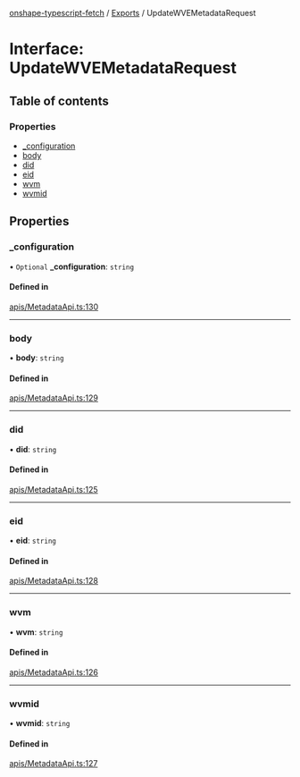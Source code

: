 [onshape-typescript-fetch](../README.md) / [Exports](../modules.md) / UpdateWVEMetadataRequest

# Interface: UpdateWVEMetadataRequest

## Table of contents

### Properties

- [\_configuration](UpdateWVEMetadataRequest.md#_configuration)
- [body](UpdateWVEMetadataRequest.md#body)
- [did](UpdateWVEMetadataRequest.md#did)
- [eid](UpdateWVEMetadataRequest.md#eid)
- [wvm](UpdateWVEMetadataRequest.md#wvm)
- [wvmid](UpdateWVEMetadataRequest.md#wvmid)

## Properties

### \_configuration

• `Optional` **\_configuration**: `string`

#### Defined in

[apis/MetadataApi.ts:130](https://github.com/toebes/onshape-typescript-fetch/blob/3e11ae1/apis/MetadataApi.ts#L130)

___

### body

• **body**: `string`

#### Defined in

[apis/MetadataApi.ts:129](https://github.com/toebes/onshape-typescript-fetch/blob/3e11ae1/apis/MetadataApi.ts#L129)

___

### did

• **did**: `string`

#### Defined in

[apis/MetadataApi.ts:125](https://github.com/toebes/onshape-typescript-fetch/blob/3e11ae1/apis/MetadataApi.ts#L125)

___

### eid

• **eid**: `string`

#### Defined in

[apis/MetadataApi.ts:128](https://github.com/toebes/onshape-typescript-fetch/blob/3e11ae1/apis/MetadataApi.ts#L128)

___

### wvm

• **wvm**: `string`

#### Defined in

[apis/MetadataApi.ts:126](https://github.com/toebes/onshape-typescript-fetch/blob/3e11ae1/apis/MetadataApi.ts#L126)

___

### wvmid

• **wvmid**: `string`

#### Defined in

[apis/MetadataApi.ts:127](https://github.com/toebes/onshape-typescript-fetch/blob/3e11ae1/apis/MetadataApi.ts#L127)
